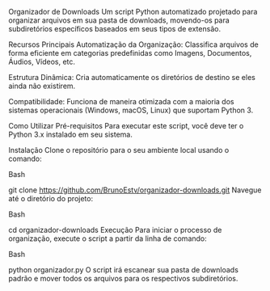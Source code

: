Organizador de Downloads
Um script Python automatizado projetado para organizar arquivos em sua pasta de downloads, movendo-os para subdiretórios específicos baseados em seus tipos de extensão.

Recursos Principais
Automatização da Organização: Classifica arquivos de forma eficiente em categorias predefinidas como Imagens, Documentos, Áudios, Vídeos, etc.

Estrutura Dinâmica: Cria automaticamente os diretórios de destino se eles ainda não existirem.

Compatibilidade: Funciona de maneira otimizada com a maioria dos sistemas operacionais (Windows, macOS, Linux) que suportam Python 3.

Como Utilizar
Pré-requisitos
Para executar este script, você deve ter o Python 3.x instalado em seu sistema.

Instalação
Clone o repositório para o seu ambiente local usando o comando:

Bash

git clone https://github.com/BrunoEstv/organizador-downloads.git
Navegue até o diretório do projeto:

Bash

cd organizador-downloads
Execução
Para iniciar o processo de organização, execute o script a partir da linha de comando:

Bash

python organizador.py
O script irá escanear sua pasta de downloads padrão e mover todos os arquivos para os respectivos subdiretórios.
